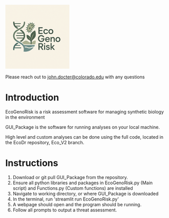 <img src="logo2.png" alt="Eco" width="200"/>

Please reach out to john.docter@colorado.edu with any questions 

Introduction
============
EcoGenoRisk is a risk assessment software for managing synthetic biology in the environment

GUI_Package is the software for running analyses on your local machine. 

High level and custom analyses can be done using the full code, located in the EcoDr repository, Eco_V2 branch. 

Instructions
============
1. Download or git pull GUI_Package from the repository. 
2. Ensure all python libraries and packages in EcoGenoRisk.py (Main script) and Functions.py (Custom functions) are installed
3. Navigate to working directory, or where GUI_Package is downloaded
4. In the terminal, run 'streamlit run EcoGenoRisk.py'
5. A webpage should open and the program should be running. 
6. Follow all prompts to output a threat assessment. 

